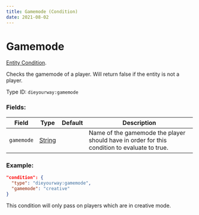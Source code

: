 ```yaml
---
title: Gamemode (Condition)
date: 2021-08-02
---
```

# Gamemode

[Entity Condition](../entity_conditions.md).

Checks the gamemode of a player. Will return false if the entity is not a player.

Type ID: `dieyourway:gamemode`

### Fields:

Field  | Type | Default | Description
-------|------|---------|-------------
`gamemode` | [String](../data_types/string.md) | | Name of the gamemode the player should have in order for this condition to evaluate to true.

### Example:

```json
"condition": {
  "type": "dieyourway:gamemode",
  "gamemode": "creative"
}
```
This condition will only pass on players which are in creative mode.
